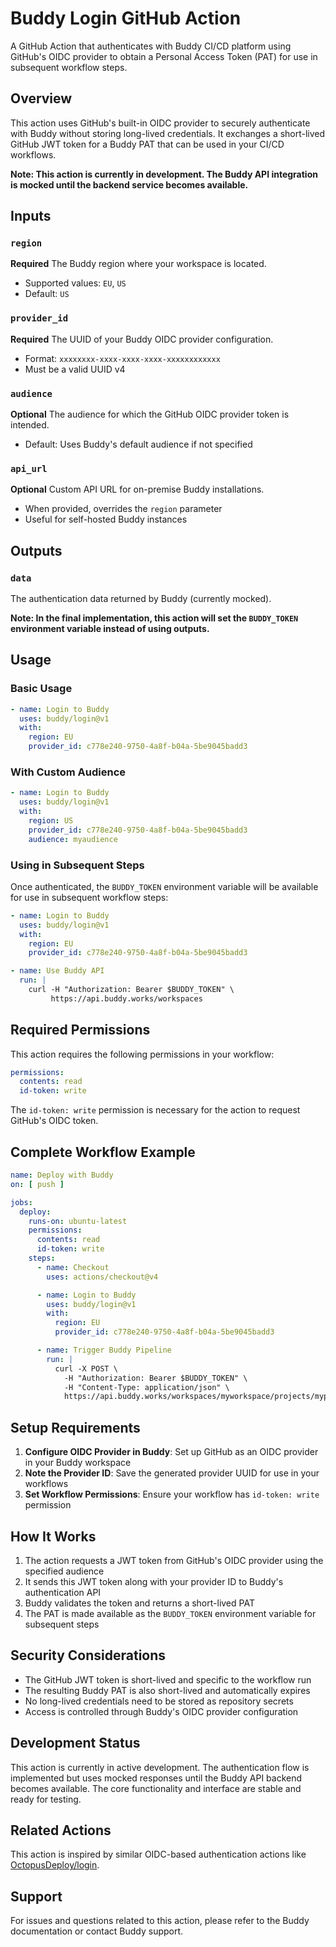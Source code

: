 # Buddy Login GitHub Action

A GitHub Action that authenticates with Buddy CI/CD platform using GitHub's OIDC provider to obtain a Personal Access
Token (PAT) for use in subsequent workflow steps.

## Overview

This action uses GitHub's built-in OIDC provider to securely authenticate with Buddy without storing long-lived
credentials. It exchanges a short-lived GitHub JWT token for a Buddy PAT that can be used in your CI/CD workflows.

**Note: This action is currently in development. The Buddy API integration is mocked until the backend service becomes
available.**

## Inputs

### `region`

**Required** The Buddy region where your workspace is located.

- Supported values: `EU`, `US`
- Default: `US`

### `provider_id`

**Required** The UUID of your Buddy OIDC provider configuration.

- Format: `xxxxxxxx-xxxx-xxxx-xxxx-xxxxxxxxxxxx`
- Must be a valid UUID v4

### `audience`

**Optional** The audience for which the GitHub OIDC provider token is intended.

- Default: Uses Buddy's default audience if not specified

### `api_url`

**Optional** Custom API URL for on-premise Buddy installations.

- When provided, overrides the `region` parameter
- Useful for self-hosted Buddy instances

## Outputs

### `data`

The authentication data returned by Buddy (currently mocked).

**Note: In the final implementation, this action will set the `BUDDY_TOKEN` environment variable instead of using
outputs.**

## Usage

### Basic Usage

```yaml
- name: Login to Buddy
  uses: buddy/login@v1
  with:
    region: EU
    provider_id: c778e240-9750-4a8f-b04a-5be9045badd3
```

### With Custom Audience

```yaml
- name: Login to Buddy
  uses: buddy/login@v1
  with:
    region: US
    provider_id: c778e240-9750-4a8f-b04a-5be9045badd3
    audience: myaudience
```

### Using in Subsequent Steps

Once authenticated, the `BUDDY_TOKEN` environment variable will be available for use in subsequent workflow steps:

```yaml
- name: Login to Buddy
  uses: buddy/login@v1
  with:
    region: EU
    provider_id: c778e240-9750-4a8f-b04a-5be9045badd3

- name: Use Buddy API
  run: |
    curl -H "Authorization: Bearer $BUDDY_TOKEN" \
         https://api.buddy.works/workspaces
```

## Required Permissions

This action requires the following permissions in your workflow:

```yaml
permissions:
  contents: read
  id-token: write
```

The `id-token: write` permission is necessary for the action to request GitHub's OIDC token.

## Complete Workflow Example

```yaml
name: Deploy with Buddy
on: [ push ]

jobs:
  deploy:
    runs-on: ubuntu-latest
    permissions:
      contents: read
      id-token: write
    steps:
      - name: Checkout
        uses: actions/checkout@v4

      - name: Login to Buddy
        uses: buddy/login@v1
        with:
          region: EU
          provider_id: c778e240-9750-4a8f-b04a-5be9045badd3

      - name: Trigger Buddy Pipeline
        run: |
          curl -X POST \
            -H "Authorization: Bearer $BUDDY_TOKEN" \
            -H "Content-Type: application/json" \
            https://api.buddy.works/workspaces/myworkspace/projects/myproject/pipelines/1/executions
```

## Setup Requirements

1. **Configure OIDC Provider in Buddy**: Set up GitHub as an OIDC provider in your Buddy workspace
2. **Note the Provider ID**: Save the generated provider UUID for use in your workflows
3. **Set Workflow Permissions**: Ensure your workflow has `id-token: write` permission

## How It Works

1. The action requests a JWT token from GitHub's OIDC provider using the specified audience
2. It sends this JWT token along with your provider ID to Buddy's authentication API
3. Buddy validates the token and returns a short-lived PAT
4. The PAT is made available as the `BUDDY_TOKEN` environment variable for subsequent steps

## Security Considerations

- The GitHub JWT token is short-lived and specific to the workflow run
- The resulting Buddy PAT is also short-lived and automatically expires
- No long-lived credentials need to be stored as repository secrets
- Access is controlled through Buddy's OIDC provider configuration

## Development Status

This action is currently in active development. The authentication flow is implemented but uses mocked responses until
the Buddy API backend becomes available. The core functionality and interface are stable and ready for testing.

## Related Actions

This action is inspired by similar OIDC-based authentication actions
like [OctopusDeploy/login](https://github.com/OctopusDeploy/login).

## Support

For issues and questions related to this action, please refer to the Buddy documentation or contact Buddy support.